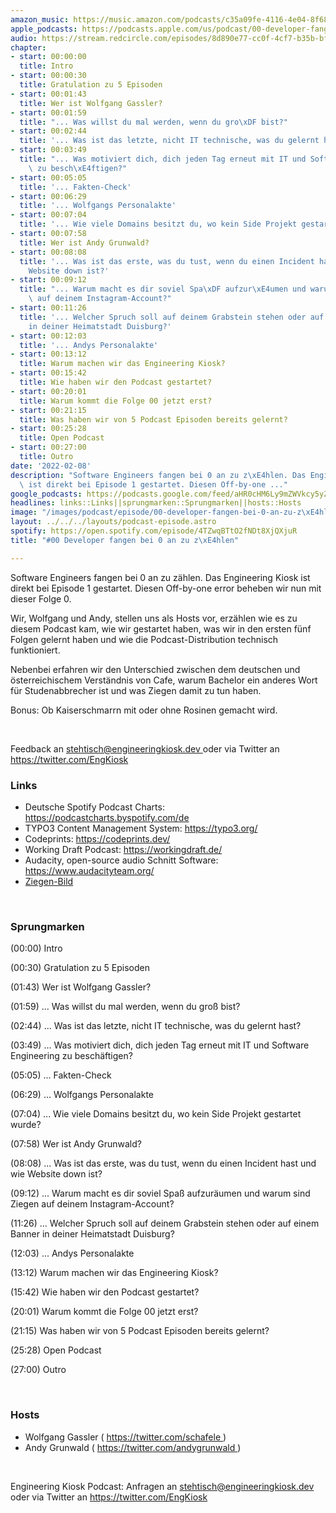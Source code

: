 ```yaml
---
amazon_music: https://music.amazon.com/podcasts/c35a09fe-4116-4e04-8f68-77d61b112e46/episodes/fa8cbe71-6bf0-46fc-b826-de7ee2a7c06d/engineering-kiosk-00-developer-fangen-bei-0-an-zu-z%C3%A4hlen
apple_podcasts: https://podcasts.apple.com/us/podcast/00-developer-fangen-bei-0-an-zu-z%C3%A4hlen/id1603082924?i=1000550397428
audio: https://stream.redcircle.com/episodes/8d890e77-cc0f-4cf7-b35b-bf5a21553d60/stream.mp3
chapter:
- start: 00:00:00
  title: Intro
- start: 00:00:30
  title: Gratulation zu 5 Episoden
- start: 00:01:43
  title: Wer ist Wolfgang Gassler?
- start: 00:01:59
  title: "... Was willst du mal werden, wenn du gro\xDF bist?"
- start: 00:02:44
  title: '... Was ist das letzte, nicht IT technische, was du gelernt hast?'
- start: 00:03:49
  title: "... Was motiviert dich, dich jeden Tag erneut mit IT und Software Engineering\
    \ zu besch\xE4ftigen?"
- start: 00:05:05
  title: '... Fakten-Check'
- start: 00:06:29
  title: '... Wolfgangs Personalakte'
- start: 00:07:04
  title: '... Wie viele Domains besitzt du, wo kein Side Projekt gestartet wurde?'
- start: 00:07:58
  title: Wer ist Andy Grunwald?
- start: 00:08:08
  title: '... Was ist das erste, was du tust, wenn du einen Incident hast und wie
    Website down ist?'
- start: 00:09:12
  title: "... Warum macht es dir soviel Spa\xDF aufzur\xE4umen und warum sind Ziegen\
    \ auf deinem Instagram-Account?"
- start: 00:11:26
  title: '... Welcher Spruch soll auf deinem Grabstein stehen oder auf einem Banner
    in deiner Heimatstadt Duisburg?'
- start: 00:12:03
  title: '... Andys Personalakte'
- start: 00:13:12
  title: Warum machen wir das Engineering Kiosk?
- start: 00:15:42
  title: Wie haben wir den Podcast gestartet?
- start: 00:20:01
  title: Warum kommt die Folge 00 jetzt erst?
- start: 00:21:15
  title: Was haben wir von 5 Podcast Episoden bereits gelernt?
- start: 00:25:28
  title: Open Podcast
- start: 00:27:00
  title: Outro
date: '2022-02-08'
description: "Software Engineers fangen bei 0 an zu z\xE4hlen. Das Engineering Kiosk\
  \ ist direkt bei Episode 1 gestartet. Diesen Off-by-one ..."
google_podcasts: https://podcasts.google.com/feed/aHR0cHM6Ly9mZWVkcy5yZWRjaXJjbGUuY29tLzBlY2ZkZmQ3LWZkYTEtNGMzZC05NTE1LTQ3NjcyN2Y5ZGY1ZQ/episode/YzZmYTYwMzItNjMxOC00NmY5LTljMDQtM2I5ZTUxYTU3NmFj?sa=X&ved=0CAUQkfYCahcKEwi4xMSxj4L4AhUAAAAAHQAAAAAQNQ
headlines: links::Links||sprungmarken::Sprungmarken||hosts::Hosts
image: "/images/podcast/episode/00-developer-fangen-bei-0-an-zu-z\xE4hlen.jpg"
layout: ../../../layouts/podcast-episode.astro
spotify: https://open.spotify.com/episode/4TZwqBTtO2fNDt8XjQXjuR
title: "#00 Developer fangen bei 0 an zu z\xE4hlen"

---
```


<p>
   Software Engineers fangen bei 0 an zu zählen. Das Engineering Kiosk ist direkt bei Episode 1 gestartet. Diesen Off-by-one error beheben wir nun mit dieser Folge 0.
  </p>
  <p>
   Wir, Wolfgang und Andy, stellen uns als Hosts vor, erzählen wie es zu diesem Podcast kam, wie wir gestartet haben, was wir in den ersten fünf Folgen gelernt haben und wie die Podcast-Distribution technisch funktioniert.
  </p>
  <p>
   Nebenbei erfahren wir den Unterschied zwischen dem deutschen und österreichischem Verständnis von Cafe, warum Bachelor ein anderes Wort für Studenabbrecher ist und was Ziegen damit zu tun haben.
  </p>
  <p>
   Bonus: Ob Kaiserschmarrn mit oder ohne Rosinen gemacht wird.
  </p>
  <p>
   <br/>
  </p>
  <p>
   Feedback an
   <a href="mailto:stehtisch@engineeringkiosk.dev" rel="nofollow">
    stehtisch@engineeringkiosk.dev
   </a>
   oder via Twitter an
   <a href="https://twitter.com/EngKiosk" rel="nofollow">
    https://twitter.com/EngKiosk
   </a>
  </p>
  <h3 id="links">
   Links
  </h3>
  <ul>
   <li>
    Deutsche Spotify Podcast Charts:
    <a href="https://podcastcharts.byspotify.com/de" rel="nofollow">
     https://podcastcharts.byspotify.com/de
    </a>
   </li>
   <li>
    TYPO3 Content Management System:
    <a href="https://typo3.org/" rel="nofollow">
     https://typo3.org/
    </a>
   </li>
   <li>
    Codeprints:
    <a href="https://codeprints.dev/" rel="nofollow">
     https://codeprints.dev/
    </a>
   </li>
   <li>
    Working Draft Podcast:
    <a href="https://workingdraft.de/" rel="nofollow">
     https://workingdraft.de/
    </a>
   </li>
   <li>
    Audacity, open-source audio Schnitt Software:
    <a href="https://www.audacityteam.org/" rel="nofollow">
     https://www.audacityteam.org/
    </a>
   </li>
   <li>
    <a href="https://scontent-ber1-1.cdninstagram.com/v/t51.2885-15/e35/33559529_1922740234443194_4987014148043833344_n.jpg?_nc_cat=102&amp;_nc_ht=scontent-ber1-1.cdninstagram.com&amp;_nc_ohc=u81to9-Eir4AX_eG9dv&amp;_nc_sid=30a2e&amp;ccb=7-4&amp;edm=ALQROFkBAAAA&amp;ig_cache_key=MTc5MjA1ODc4MzQyMjYyMDQ0NQ%3D%3D.2-ccb7-4&amp;oe=6208074E&amp;oh=00_AT_C5NJ9mkCP_-yvs5jcCQozb1cUgfIuJpS-clSBPqWFHw" rel="nofollow">
     Ziegen-Bild
    </a>
   </li>
  </ul>
  <p>
   <br/>
  </p>
  <h3 id="sprungmarken">
   Sprungmarken
  </h3>
  <p>
   (00:00) Intro
  </p>
  <p>
   (00:30) Gratulation zu 5 Episoden
  </p>
  <p>
   (01:43) Wer ist Wolfgang Gassler?
  </p>
  <p>
   (01:59) ... Was willst du mal werden, wenn du groß bist?
  </p>
  <p>
   (02:44) ... Was ist das letzte, nicht IT technische, was du gelernt hast?
  </p>
  <p>
   (03:49) ... Was motiviert dich, dich jeden Tag erneut mit IT und Software Engineering zu beschäftigen?
  </p>
  <p>
   (05:05) ... Fakten-Check
  </p>
  <p>
   (06:29) ... Wolfgangs Personalakte
  </p>
  <p>
   (07:04) ... Wie viele Domains besitzt du, wo kein Side Projekt gestartet wurde?
  </p>
  <p>
   (07:58) Wer ist Andy Grunwald?
  </p>
  <p>
   (08:08) ... Was ist das erste, was du tust, wenn du einen Incident hast und wie Website down ist?
  </p>
  <p>
   (09:12) ... Warum macht es dir soviel Spaß aufzuräumen und warum sind Ziegen auf deinem Instagram-Account?
  </p>
  <p>
   (11:26) ... Welcher Spruch soll auf deinem Grabstein stehen oder auf einem Banner in deiner Heimatstadt Duisburg?
  </p>
  <p>
   (12:03) ... Andys Personalakte
  </p>
  <p>
   (13:12) Warum machen wir das Engineering Kiosk?
  </p>
  <p>
   (15:42) Wie haben wir den Podcast gestartet?
  </p>
  <p>
   (20:01) Warum kommt die Folge 00 jetzt erst?
  </p>
  <p>
   (21:15) Was haben wir von 5 Podcast Episoden bereits gelernt?
  </p>
  <p>
   (25:28) Open Podcast
  </p>
  <p>
   (27:00) Outro
  </p>
  <p>
   <br/>
  </p>
  <h3 id="hosts">
   Hosts
  </h3>
  <ul>
   <li>
    Wolfgang Gassler (
    <a href="https://twitter.com/schafele" rel="nofollow">
     https://twitter.com/schafele
    </a>
    )
   </li>
   <li>
    Andy Grunwald (
    <a href="https://twitter.com/andygrunwald" rel="nofollow">
     https://twitter.com/andygrunwald
    </a>
    )
   </li>
  </ul>
  <p>
   <br/>
  </p>
  <p>
   Engineering Kiosk Podcast: Anfragen an
   <a href="mailto:stehtisch@engineeringkiosk.dev" rel="nofollow">
    stehtisch@engineeringkiosk.dev
   </a>
   oder via Twitter an
   <a href="https://twitter.com/EngKiosk" rel="nofollow">
    https://twitter.com/EngKiosk
   </a>
  </p>